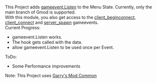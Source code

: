 This Project adds [gameevent.Listen](https://wiki.facepunch.com/gmod/gameevent.Listen) to the Menu State. Currently, only the main branch of Gmod is supported.  
With this module, you also get access to the [client_beginconnect](https://wiki.facepunch.com/gmod/gameevent/client_beginconnect), [client_connect](https://wiki.facepunch.com/gmod/gameevent/client_connected) and [server_spawn](https://wiki.facepunch.com/gmod/gameevent/server_spawn) gameevents.  
Current Progress:  
- gameevent.Listen works.  
- The hook gets called with the data.
- allow gameevent.Listen to be used once per Event.

ToDo:
- Some Performance improvements

Note: This Project uses [Garry's Mod Common](https://github.com/danielga/garrysmod_common)
